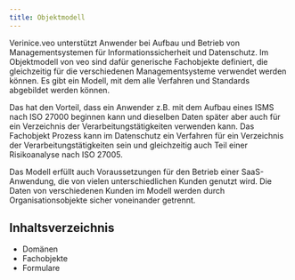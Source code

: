 ```yaml
---
title: Objektmodell
---
```


Verinice.veo unterstützt Anwender bei Aufbau und Betrieb von Managementsystemen für Informationssicherheit und Datenschutz. Im Objektmodell von veo sind dafür generische Fachobjekte definiert, die gleichzeitig für die verschiedenen Managementsysteme verwendet werden können. Es gibt ein Modell, mit dem alle Verfahren und Standards abgebildet werden können.

Das hat den Vorteil, dass ein Anwender z.B. mit dem Aufbau eines ISMS nach ISO 27000 beginnen kann und dieselben Daten später aber auch für ein Verzeichnis der Verarbeitungstätigkeiten verwenden kann. Das Fachobjekt Prozess kann im Datenschutz ein Verfahren für ein Verzeichnis der Verarbeitungstätigkeiten sein und gleichzeitig auch Teil einer Risikoanalyse nach ISO 27005.

Das Modell erfüllt auch Voraussetzungen für den Betrieb einer SaaS-Anwendung, die von vielen unterschiedlichen Kunden genutzt wird. Die Daten von verschiedenen Kunden im Modell werden durch Organisationsobjekte sicher voneinander getrennt.

## Inhaltsverzeichnis

- <DocsLink to="/object_model/domains">Domänen</DocsLink>
- <DocsLink to="/object_model/objects">Fachobjekte</DocsLink>
- <DocsLink to="/object_model/forms">Formulare</DocsLink>
